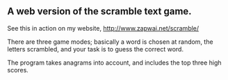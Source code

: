 A web version of the scramble text game.
---
See this in action on my website, http://www.zapwai.net/scramble/

There are three game modes; basically a word is chosen at random, the letters scrambled, and your task is to guess the correct word.

The program takes anagrams into account, and includes the top three high scores.